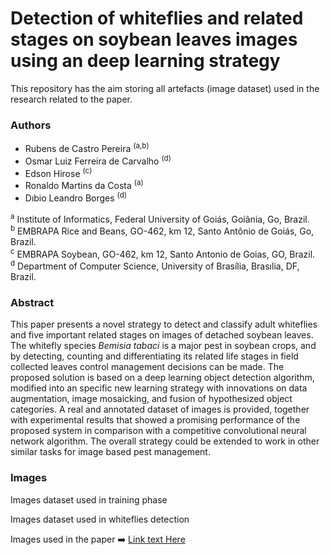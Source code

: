 # Detection of whiteflies and related stages on soybean leaves images using an deep learning strategy
This repository has the aim storing all artefacts (image dataset) used in the research related to the paper.


### Authors 


- Rubens de Castro Pereira <sup>(a,b)</sup>
- Osmar Luiz Ferreira de Carvalho <sup>(d)</sup>
- Edson Hirose <sup>(c)</sup>
- Ronaldo Martins da Costa <sup>(a)</sup>
- Dıbio Leandro Borges <sup>(d)</sup>

<sup>a</sup> Institute of Informatics, Federal University of Goiás, Goiânia, Go, Brazil. <br/> 
<sup>b</sup> EMBRAPA Rice and Beans, GO-462, km 12, Santo Antônio de Goiás, Go, Brazil. <br/> 
<sup>c</sup> EMBRAPA Soybean, GO-462, km 12, Santo Antonio de Goias, GO, Brazil. <br/> 
<sup>d</sup> Department of Computer Science, University of Brasília, Brasılia, DF, Brazil. <br/> 



### Abstract 

This paper presents a novel strategy to detect and classify adult whiteflies and five important related stages on images of detached soybean leaves. The whitefly species _Bemisia tabaci_ is a major pest in soybean crops, and by detecting, counting and differentiating  its related life stages in field collected leaves control management decisions can be made.  The proposed solution is based on a deep learning object detection algorithm, modified into an specific new learning strategy with innovations on data augmentation, image mosaicking, and fusion of hypothesized object categories. A real and annotated dataset of images is provided, together with experimental results that showed a promising performance of the proposed system in comparison with a competitive convolutional neural network algorithm. The overall strategy could be extended to work in other similar tasks for image based pest management. 


### Images

Images dataset used in training phase 

Images dataset used in whiteflies detection

Images used in the paper :arrow_right:  [Link text Here](https://link-url-here.org)


